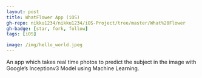 ```yaml
---
layout: post
title: WhatFlower App (iOS)
gh-repo: nikku1234/nikku1234/iOS-Project/tree/master/What%20Flower
gh-badge: [star, fork, follow]
tags: [iOS]

image: /img/hello_world.jpeg
---
```


An app which takes real time photos to predict the subject in the image with Google’s
Inceptionv3 Model using Machine Learning.
